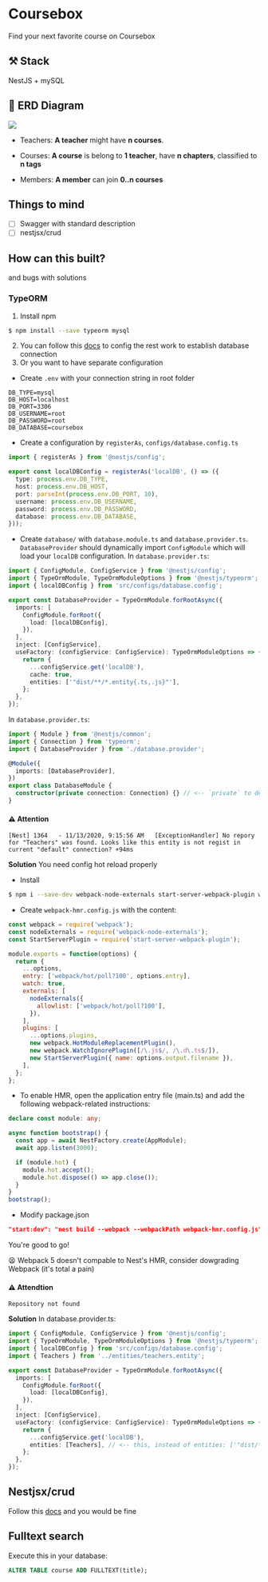 # Coursebox

Find your next favorite course on Coursebox

## ⚒ Stack

NestJS + mySQL

## 📐 ERD Diagram

![](https://github.com/ngankhanh98/coursebox-server/blob/dev/docs/diagrams/erd/erd.v0.4.png?raw=true)

- Teachers:
  **A teacher** might have **n courses**.

- Courses:
  **A course** is belong to **1 teacher**, have **n chapters**, classified to **n tags**
- Members:
  **A member** can join **0..n courses**

## Things to mind

- [ ] Swagger with standard description
- [ ] nestjsx/crud

## How can this built?

and bugs with solutions

### TypeORM

1. Install npm

```bash
$ npm install --save typeorm mysql
```

2. You can follow this [docs](https://docs.nestjs.com/recipes/sql-typeorm) to config the rest work to establish database connection
3. Or you want to have separate configuration

- Create `.env` with your connection string in root folder

```env
DB_TYPE=mysql
DB_HOST=localhost
DB_PORT=3306
DB_USERNAME=root
DB_PASSWORD=root
DB_DATABASE=coursebox
```

- Create a configuration by `registerAs`, `configs/database.config.ts`

```ts
import { registerAs } from '@nestjs/config';

export const localDBConfig = registerAs('localDB', () => ({
  type: process.env.DB_TYPE,
  host: process.env.DB_HOST,
  port: parseInt(process.env.DB_PORT, 10),
  username: process.env.DB_USERNAME,
  password: process.env.DB_PASSWORD,
  database: process.env.DB_DATABASE,
}));
```

- Create `database/` with `database.module.ts` and `database.provider.ts`. `DatabaseProvider` should dynamically import `ConfigModule` which will load your `localDB` configuration.
  In `database.provider.ts`:

```ts
import { ConfigModule, ConfigService } from '@nestjs/config';
import { TypeOrmModule, TypeOrmModuleOptions } from '@nestjs/typeorm';
import { localDBConfig } from 'src/configs/database.config';

export const DatabaseProvider = TypeOrmModule.forRootAsync({
  imports: [
    ConfigModule.forRoot({
      load: [localDBConfig],
    }),
  ],
  inject: [ConfigService],
  useFactory: (configService: ConfigService): TypeOrmModuleOptions => {
    return {
      ...configService.get('localDB'),
      cache: true,
      entities: ['"dist/**/*.entity{.ts,.js}"'],
    };
  },
});
```

In `database.provider.ts`:

```ts
import { Module } from '@nestjs/common';
import { Connection } from 'typeorm';
import { DatabaseProvider } from './database.provider';

@Module({
  imports: [DatabaseProvider],
})
export class DatabaseModule {
  constructor(private connection: Connection) {} // <-- `private` to declare and initialize connection immediately
}
```

#### ⚠ Attention

```log
[Nest] 1364   - 11/13/2020, 9:15:56 AM   [ExceptionHandler] No repory for "Teachers" was found. Looks like this entity is not regist in current "default" connection? +94ms
```

**Solution**
You need config hot reload properly

- Install

```bash
$ npm i --save-dev webpack-node-externals start-server-webpack-plugin webpack@4.44.1
```

- Create `webpack-hmr.config.js` with the content:

```js
const webpack = require('webpack');
const nodeExternals = require('webpack-node-externals');
const StartServerPlugin = require('start-server-webpack-plugin');

module.exports = function(options) {
  return {
    ...options,
    entry: ['webpack/hot/poll?100', options.entry],
    watch: true,
    externals: [
      nodeExternals({
        allowlist: ['webpack/hot/poll?100'],
      }),
    ],
    plugins: [
      ...options.plugins,
      new webpack.HotModuleReplacementPlugin(),
      new webpack.WatchIgnorePlugin([/\.js$/, /\.d\.ts$/]),
      new StartServerPlugin({ name: options.output.filename }),
    ],
  };
};
```

- To enable HMR, open the application entry file (main.ts) and add the following webpack-related instructions:

```ts
declare const module: any;

async function bootstrap() {
  const app = await NestFactory.create(AppModule);
  await app.listen(3000);

  if (module.hot) {
    module.hot.accept();
    module.hot.dispose(() => app.close());
  }
}
bootstrap();
```

- Modify package.json

```json
"start:dev": "nest build --webpack --webpackPath webpack-hmr.config.js"
```

You're good to go!

😫 Webpack 5 doesn't compable to Nest's HMR, consider dowgrading Webpack (it's total a pain)

#### ⚠ Attendtion

```log
Repository not found
```

**Solution**
In database.provider.ts:

```ts
import { ConfigModule, ConfigService } from '@nestjs/config';
import { TypeOrmModule, TypeOrmModuleOptions } from '@nestjs/typeorm';
import { localDBConfig } from 'src/configs/database.config';
import { Teachers } from '../entities/teachers.entity';

export const DatabaseProvider = TypeOrmModule.forRootAsync({
  imports: [
    ConfigModule.forRoot({
      load: [localDBConfig],
    }),
  ],
  inject: [ConfigService],
  useFactory: (configService: ConfigService): TypeOrmModuleOptions => {
    return {
      ...configService.get('localDB'),
      entities: [Teachers], // <-- this, instead of entities: ['"dist/*.entity{.ts, .js}"']
    };
  },
});
```

## Nestjsx/crud

Follow this [docs](https://github.com/nestjsx/crud/wiki/Controllers#install) and you would be fine

## Fulltext search 
Execute this in your database:
```sql
ALTER TABLE course ADD FULLTEXT(title);
```